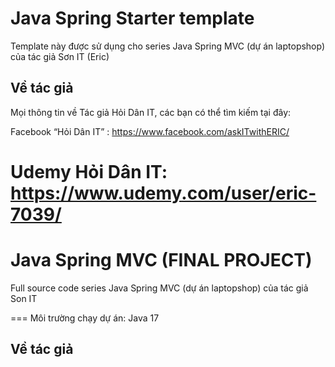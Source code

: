 
# Java Spring Starter template
Template này được sử dụng cho series Java Spring MVC (dự án laptopshop) của tác giả Sơn IT (Eric)

## Về tác giả
Mọi thông tin về Tác giả Hỏi Dân IT, các bạn có thể tìm kiếm tại đây:

Facebook “Hỏi Dân IT” : https://www.facebook.com/askITwithERIC/

Udemy Hỏi Dân IT: https://www.udemy.com/user/eric-7039/
=======

# Java Spring MVC (FINAL PROJECT)
Full source code series Java Spring MVC (dự án laptopshop) của tác giả Son IT 

===
Môi trường chạy dự án: Java 17

## Về tác giả


